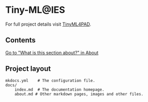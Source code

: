 # Tiny-ML@IES

For full project details visit [TinyML4PAD](https://github.com/WiresharkIO/TinyML4PAD.git).

## Contents

[Go to "What is this section about?" in About](about.md#what-is-this-section-about)


## Project layout

    mkdocs.yml    # The configuration file.
    docs/
        index.md  # The documentation homepage.
        about.md # Other markdown pages, images and other files.
